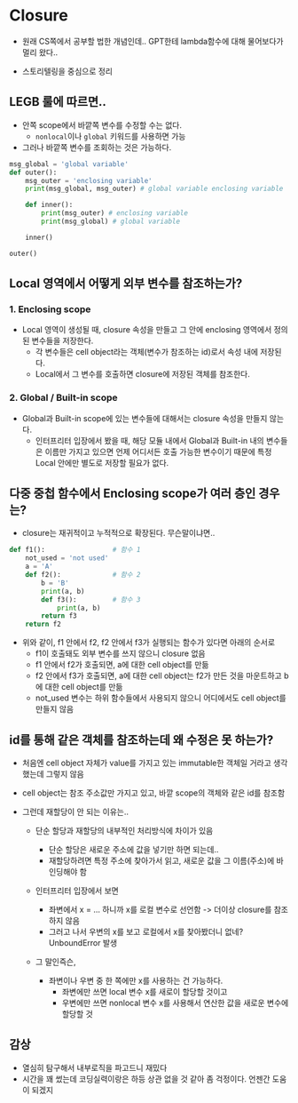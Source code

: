# Closure

- 원래 CS쪽에서 공부할 법한 개념인데.. GPT한테 lambda함수에 대해 물어보다가 멀리 왔다..

- 스토리텔링을 중심으로 정리



## LEGB 룰에 따르면..

- 안쪽 scope에서 바깥쪽 변수를 수정할 수는 없다.
  - `nonlocal`이나 `global` 키워드를 사용하면 가능
- 그러나 바깥쪽 변수를 조회하는 것은 가능하다.

```python
msg_global = 'global variable'
def outer():
    msg_outer = 'enclosing variable'
    print(msg_global, msg_outer) # global variable enclosing variable

    def inner():
        print(msg_outer) # enclosing variable
        print(msg_global) # global variable

    inner()

outer()
```

## Local 영역에서 어떻게 외부 변수를 참조하는가?

### 1. Enclosing scope

- Local 영역이 생성될 때, closure 속성을 만들고 그 안에 enclosing 영역에서 정의된 변수들을 저장한다. 
  - 각 변수들은 cell object라는 객체(변수가 참조하는 id)로서 속성 내에 저장된다.
  - Local에서 그 변수를 호출하면 closure에 저장된 객체를 참조한다.



### 2. Global / Built-in scope

- Global과 Built-in scope에 있는 변수들에 대해서는 closure 속성을 만들지 않는다.
  - 인터프리터 입장에서 봤을 때, 해당 모듈 내에서 Global과 Built-in 내의 변수들은 이름만 가지고 있으면 언제 어디서든 호출 가능한 변수이기 때문에 특정 Local 안에만 별도로 저장할 필요가 없다.



## 다중 중첩 함수에서 Enclosing scope가 여러 층인 경우는?

- closure는 재귀적이고 누적적으로 확장된다. 무슨말이냐면..

```python
def f1():                 # 함수 1
   	not_used = 'not used'
    a = 'A'
    def f2():             # 함수 2
        b = 'B'
        print(a, b)
        def f3():         # 함수 3
            print(a, b)
        return f3
    return f2
```

- 위와 같이, f1 안에서 f2, f2 안에서 f3가 실행되는 함수가 있다면 아래의 순서로 
  - f1이 호출돼도 외부 변수를 쓰지 않으니 closure 없음
  - f1 안에서 f2가 호출되면, a에 대한 cell object를 만듦
  - f2 안에서 f3가 호출되면, a에 대한 cell object는 f2가 만든 것을 마운트하고 b에 대한 cell object를 만듦
  - not_used 변수는 하위 함수들에서 사용되지 않으니 어디에서도 cell object를 만들지 않음



## id를 통해 같은 객체를 참조하는데 왜 수정은 못 하는가?

- 처음엔 cell object 자체가 value를 가지고 있는 immutable한 객체일 거라고 생각했는데 그렇지 않음

- cell object는 참조 주소값만 가지고 있고, 바깥 scope의 객체와 같은 id를 참조함

- 그런데 재할당이 안 되는 이유는..

  - 단순 할당과 재할당의 내부적인 처리방식에 차이가 있음
    - 단순 할당은 새로운 주소에 값을 넣기만 하면 되는데..
    - 재할당하려면 특정 주소에 찾아가서 읽고, 새로운 값을 그 이름(주소)에 바인딩해야 함
  - 인터프리터 입장에서 보면
    - 좌변에서 x = ... 하니까 x를 로컬 변수로 선언함 -> 더이상 closure를 참조하지 않음
    - 그러고 나서 우변의 x를 보고 로컬에서 x를 찾아봤더니 없네? UnboundError 발생

  - 그 말인즉슨,
    - 좌변이나 우변 중 한 쪽에만 x를 사용하는 건 가능하다.
      - 좌변에만 쓰면 local 변수 x를 새로이 할당할 것이고
      - 우변에만 쓰면 nonlocal 변수 x를 사용해서 연산한 값을 새로운 변수에 할당할 것



## 감상

- 열심히 탐구해서 내부로직을 파고드니 재밌다
- 시간을 꽤 썼는데 코딩실력이랑은 하등 상관 없을 것 같아 좀 걱정이다. 언젠간 도움이 되겠지